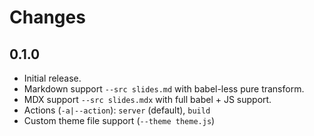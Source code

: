 Changes
=======

## 0.1.0

* Initial release.
* Markdown support `--src slides.md` with babel-less pure transform.
* MDX support `--src slides.mdx` with full babel + JS support.
* Actions (`-a|--action`): `server` (default), `build`
* Custom theme file support (`--theme theme.js`)
